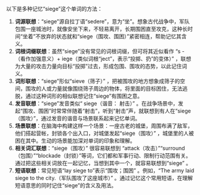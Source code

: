 以下是多种记忆“siege”这个单词的方法：
1. **词源联想**：“siege”源自拉丁语“sedere”，意为“坐”。想象古代战争中，军队包围一座城池时，就像安坐下来，不轻易离开，长期围困直至攻克，这种长时间“坐着”不放弃的状态就和“siege（围攻、围困）”紧密相连，帮助记忆其含义。
2. **词根词缀联想**：虽然“siege”没有常见的词根词缀，但可将其近似看作 “s -（看作加强意义）+ iege（类似词根“ject”，表示“投掷、扔”的变体）” ，联想为大量的攻击力量向目标“投掷”过去，形成包围、围攻的态势，以此记住词义。 
3. **词形联想**：“siege”形似“sieve（筛子）” ，把被围攻的地方想象成筛子的空间，围攻的人或力量就像围绕筛子周边的物体，将里面的目标困住，无法逃脱，通过这种词形的相似联想记住“siege”有围困之意。 
4. **发音联想**：“siege”发音类似“ siege（谐音： 射击）” 。在战争场景中，发起“围攻、围困”时常常伴随着“射击”，听到“射击”声，就联想到有人在“siege（围攻）”，通过发音的谐音与场景联系起来记忆单词。 
5. **场景联想**：在脑海中构建这样一个场景：一座古老的城堡，周围布满了敌军，他们搭起营帐，封锁各个出入口，对城堡发起“siege（围攻）” ，城堡里的人被困在其中。生动的场景能加深对单词的印象和理解。 
6. **相关词汇联想**：“siege（围攻）” 很容易联想到 “attack（攻击）”“surround（包围）”“blockade（封锁）”等词，它们都和军事行动、限制行动范围有关。通过把这些相关词放在一起记忆，当想到其中一个，就容易联想到“siege” 。 
7. **短语联想**：常见短语“lay siege to”表示“围攻；围困” 。例如，“The army laid siege to the city.（军队围攻了这座城市）” 。通过记忆这个常用短语，在理解短语意思的同时记住“siege”的含义及用法。 